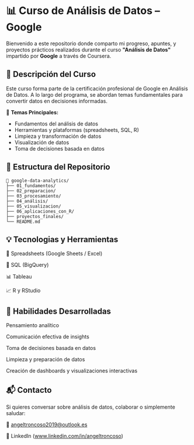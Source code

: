 # 📊 Curso de Análisis de Datos – Google

Bienvenido a este repositorio donde comparto mi progreso, apuntes, y proyectos prácticos realizados durante el curso **"Análisis de Datos"** impartido por **Google** a través de Coursera.

## 🚀 Descripción del Curso

Este curso forma parte de la certificación profesional de Google en Análisis de Datos. A lo largo del programa, se abordan temas fundamentales para convertir datos en decisiones informadas.

🔎 **Temas Principales:**
- Fundamentos del análisis de datos
- Herramientas y plataformas (spreadsheets, SQL, R)
- Limpieza y transformación de datos
- Visualización de datos
- Toma de decisiones basada en datos

## 📁 Estructura del Repositorio
 ```
📂 google-data-analytics/
├── 01_fundamentos/
├── 02_preparacion/
├── 03_procesamiento/
├── 04_análisis/
├── 05_visualizacion/
├── 06_aplicaciones_con_R/
├── proyectos_finales/
└── README.md
 ```

## 💡 Tecnologias y Herramientas

🧮 Spreadsheets (Google Sheets / Excel)

🐘 SQL (BigQuery)

📊 Tableau

📈 R y RStudio

## 🧠 Habilidades Desarrolladas

Pensamiento analítico

Comunicación efectiva de insights

Toma de decisiones basada en datos

Limpieza y preparación de datos

Creación de dashboards y visualizaciones interactivas

## 📬 Contacto

Si quieres conversar sobre análisis de datos, colaborar o simplemente saludar:

📧 angeltroncoso2019@outlook.es

💼 LinkedIn (www.linkedin.com/in/angeltroncoso)

